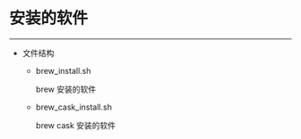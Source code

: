 # 安装的软件
----

* 文件结构

    * brew_install.sh

        brew 安装的软件

    * brew_cask_install.sh
    
        brew cask 安装的软件
